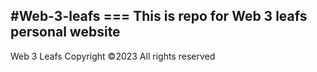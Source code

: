 #Web-3-leafs
=== This is repo for Web 3 leafs personal website
---
Web 3 Leafs Copyright ©2023 All rights reserved
